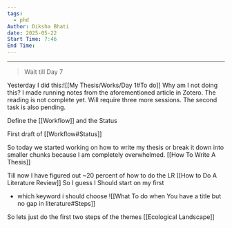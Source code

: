 ```yaml
---
tags:
  - phd
Author: Diksha Bhati
date: 2025-05-22
Start Time: 7:46
End Time:
---
```

---
> Wait till Day 7 


Yesterday I did this:![[My Thesis/Works/Day 1#To do]]
Why am I not doing this?
I made running notes from the aforementioned article in Zotero. The reading is not complete yet. Will require three more sessions. The second task is also pending.

Define the [[Workflow]] and the Status 

First draft of [[Workflow#Status]]

So today we started working on how to write my thesis or break it down into smaller chunks because I am completely overwhelmed.
[[How To Write A Thesis]]

Till now I have figured out ~20 percent of how to do the LR
[[How to Do A Literature Review]]
So I guess I Should start on my first 
- which keyword i should choose 
![[What To do when You have a title but no gap in literature#Steps]]



So lets just do the first two steps of the themes 
[[Ecological Landscape]]
